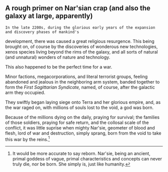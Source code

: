 ## A rough primer on Nar'sian crap (and also the galaxy at large, apparently)

    In the late 2200s, during the glorious early years of the expansion and discovery phases of mankind's 
development, there was caused a great religious resurgence. This being brought on, of course by the discoveries of wonderous new technologies, xenos species living beyond the rims of the galaxy, and all sorts of natural (and unnatural) wonders of nature and technology.

This also happened to be the perfect time for a war.

Minor factions, megacorporations, and literal terrorist groups, feeling abandoned and jealous in the neighboring arm system, banded together to form the *First Sagittarian Syndicate,* named, of course, after the galactic arm they occupied.

They swiftly began laying siege onto Terra and her glorious empire, and, as the war raged on, with millions of souls lost to the void, a god was born.

Because of the millions dying on the daily, praying for survival; the families of those soldiers, praying for safe return, and the collosal scale of the conflict, it was little suprise when mighty Nar'sie, geometer of blood and flesh, lord of war and destruction, simply sprang, born from the void to take this war by the reins.[^1]

[^1]: It would be more accurate to say reborn. Nar'sie, being an ancient, primal goddess of vague, primal characteristics and concepts can never truly die, nor be born. She simply is, just like humanity.
